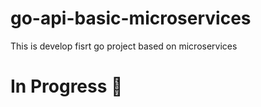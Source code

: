 # go-api-basic-microservices
This is develop fisrt go project based on microservices
# In Progress 📌
